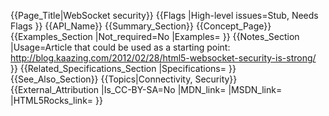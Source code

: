 {{Page_Title|WebSocket security}}
{{Flags
|High-level issues=Stub, Needs Flags
}}
{{API_Name}}
{{Summary_Section}}
{{Concept_Page}}
{{Examples_Section
|Not_required=No
|Examples=
}}
{{Notes_Section
|Usage=Article that could be used as a starting point:
http://blog.kaazing.com/2012/02/28/html5-websocket-security-is-strong/
}}
{{Related_Specifications_Section
|Specifications=
}}
{{See_Also_Section}}
{{Topics|Connectivity, Security}}
{{External_Attribution
|Is_CC-BY-SA=No
|MDN_link=
|MSDN_link=
|HTML5Rocks_link=
}}